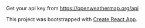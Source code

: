 Get your api key from https://openweathermap.org/api

This project was bootstrapped with [Create React App](https://github.com/facebook/create-react-app).

